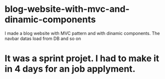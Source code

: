 # blog-website-with-mvc-and-dinamic-components
I made a blog website with MVC pattern and with dinamic components. The navbar datas load from DB and so on
# It was a sprint projet. I had to make it in 4 days for an job applyment.
